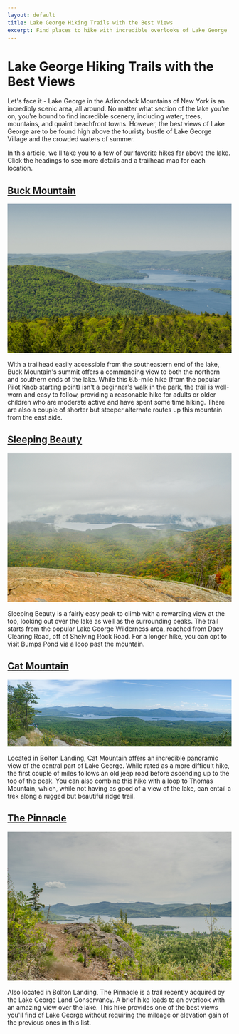 ```yaml
---
layout: default
title: Lake George Hiking Trails with the Best Views 
excerpt: Find places to hike with incredible overlooks of Lake George
---
```


<h1>Lake George Hiking Trails with the Best Views</h1>

<p>Let's face it - Lake George in the Adirondack Mountains of New York is an incredibly scenic area, all around. No matter what section of the lake you're on, you're bound to find incredible scenery, including water, trees, mountains, and quaint beachfront towns. However, the best views of Lake George are to be found high above the touristy bustle of Lake George Village and the crowded waters of summer.</p> 

<p>In this article, we'll take you to a few of our favorite hikes far above the lake. Click the headings to see more details and a trailhead map for each location.</p>

<h2><a href="http://newyorktrailheads.com/2016/04/02/Buck-Mountain.html" class="headinglink">Buck Mountain</a></h2>

<a href="http://newyorktrailheads.com/2016/04/02/Buck-Mountain.html"><img src="/img/lake-george-hikes/buck-mountain-view.jpg"></a>

<p>With a trailhead easily accessible from the southeastern end of the lake, Buck Mountain's summit offers a commanding view to both the northern and southern ends of the lake. While this 6.5-mile hike (from the popular Pilot Knob starting point) isn't a beginner's walk in the park, the trail is well-worn and easy to follow, providing a reasonable hike for adults or older children who are moderate active and have spent some time hiking. There are also a couple of shorter but steeper alternate routes up this mountain from the east side.</p>

<h2><a href="http://newyorktrailheads.com/2016/04/24/Sleeping-Beauty-Mountain.html" class="headinglink">Sleeping Beauty</a></h2>

<a href="http://newyorktrailheads.com/2016/04/24/Sleeping-Beauty-Mountain.html"><img src="/img/lake-george-hikes/sleeping-beauty-lake-george-view.jpg"></a>

<p>Sleeping Beauty is a fairly easy peak to climb with a rewarding view at the top, looking out over the lake as well as the surrounding peaks. The trail starts from the popular Lake George Wilderness area, reached from Dacy Clearing Road, off of Shelving Rock Road. For a longer hike, you can opt to visit Bumps Pond via a loop past the mountain.</p>

<h2><a href="http://newyorktrailheads.com/2016/08/13/Cat-and-Thomas-Mountains.html" class="headinglink">Cat Mountain</a></h2>

<a href="http://newyorktrailheads.com/2016/08/13/Cat-and-Thomas-Mountains.html"><img src="/img/lake-george-hikes/cat-mountain-panorama.jpg"></a>

<p>Located in Bolton Landing, Cat Mountain offers an incredible panoramic view of the central part of Lake George. While rated as a more difficult hike, the first couple of miles follows an old jeep road before ascending up to the top of the peak. You can also combine this hike with a loop to Thomas Mountain, which, while not having as good of a view of the lake, can entail a trek along a rugged but beautiful ridge trail.</p>

<h2><a href="http://newyorktrailheads.com/2016/07/02/The-Pinnacle.html" class="headinglink">The Pinnacle</a></h2>

<a href="http://newyorktrailheads.com/2016/07/02/The-Pinnacle.html"><img src="/img/lake-george-hikes/pinnacle-lake-george-view.jpg"></a>

<p>Also located in Bolton Landing, The Pinnacle is a trail recently acquired by the Lake George Land Conservancy. A brief hike leads to an overlook with an amazing view over the lake. This hike provides one of the best views you'll find of Lake George without requiring the mileage or elevation gain of the previous ones in this list.</p> 

